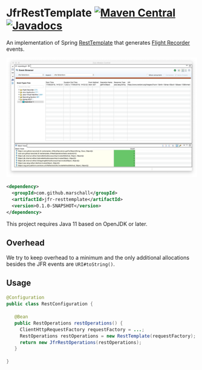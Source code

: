 JfrRestTemplate [![Maven Central](https://maven-badges.herokuapp.com/maven-central/com.github.marschall/jfr-resttemplate/badge.svg)](https://maven-badges.herokuapp.com/maven-central/com.github.marschall/jfr-resttemplate) [![Javadocs](https://www.javadoc.io/badge/com.github.marschall/jfr-resttemplate.svg)](https://www.javadoc.io/doc/com.github.marschall/jfr-resttemplate)
===============

An implementation of Spring [RestTemplate](https://docs.spring.io/spring-framework/docs/current/javadoc-api/org/springframework/web/client/RestTemplate.html) that generates [Flight Recorder](https://openjdk.java.net/jeps/328) events.


![Flight Recording of some HTTP requests](https://github.com/marschall/jfr-resttemplate/raw/master/src/main/javadoc/Screenshot.png)


```xml
<dependency>
  <groupId>com.github.marschall</groupId>
  <artifactId>jfr-resttemplate</artifactId>
  <version>0.1.0-SNAPSHOT</version>
</dependency>
```

This project requires Java 11 based on OpenJDK or later.

Overhead
--------

We try to keep overhead to a minimum and the only additional allocations besides the JFR events are `URI#toString()`.


Usage
-----

```java
@Configuration
public class RestConfiguration {

   @Bean
   public RestOperations restOperations() {
     ClientHttpRequestFactory requestFactory = ...;
     RestOperations restOperations = new RestTemplate(requestFactory);
     return new JfrRestOperations(restOperations);
   }

}
```
